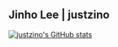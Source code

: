## Jinho Lee | justzino 

[![justzino's GitHub stats](https://github-readme-stats.vercel.app/api?username=justzino&count_private=true&show_icons=true&theme=tokyonight)](https://github.com/anuraghazra/github-readme-stats)
<!--
**justzino/justzino** is a ✨ _special_ ✨ repository because its `README.md` (this file) appears on your GitHub profile.

Here are some ideas to get you started:

- 🔭 I’m currently working on ...
- 🌱 I’m currently learning ...
- 👯 I’m looking to collaborate on ...
- 🤔 I’m looking for help with ...
- 💬 Ask me about ...
- 📫 How to reach me: ...
- 😄 Pronouns: ...
- ⚡ Fun fact: ...
-->
